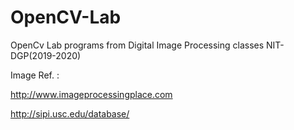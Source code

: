 # OpenCV-Lab
OpenCv Lab programs from Digital Image Processing classes NIT-DGP(2019-2020)

Image Ref. : 

http://www.imageprocessingplace.com

http://sipi.usc.edu/database/